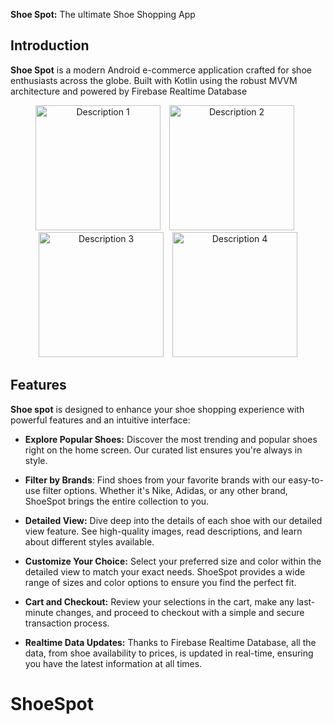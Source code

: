 

**Shoe Spot:** The ultimate Shoe Shopping App

## Introduction






 **Shoe Spot** is a modern Android e-commerce application crafted for shoe enthusiasts across the globe. Built with Kotlin using the robust MVVM architecture and powered by Firebase Realtime Database

<p align="center">
  <img src="https://firebasestorage.googleapis.com/v0/b/food-app-9e90b.appspot.com/o/slpash.png?alt=media&token=766a3d75-72bc-4985-b501-189a95a992ad" alt="Description 1" width="200" style="margin-right: 10px;" />
  <img src="https://firebasestorage.googleapis.com/v0/b/food-app-9e90b.appspot.com/o/selected_main.png?alt=media&token=ee02dd55-c860-40d5-a138-ed57479f85cf" alt="Description 2" width="200" style="margin-right: 10px;" />
  <img src="https://firebasestorage.googleapis.com/v0/b/food-app-9e90b.appspot.com/o/detail.png?alt=media&token=2381d998-c1c8-4c07-983b-6d79d4d5ce43" alt="Description 3" width="200" style="margin-right: 10px;" />
  <img src="https://firebasestorage.googleapis.com/v0/b/food-app-9e90b.appspot.com/o/cart.png?alt=media&token=6cbf2011-ce99-4252-8e04-a377c412af50" alt="Description 4" width="200" />
</p>

## Features

**Shoe spot** is designed to enhance your shoe shopping experience with powerful features and an intuitive interface:

* **Explore Popular Shoes:** Discover the most trending and popular shoes right on the home screen. Our curated list ensures you're always in style.

* **Filter by Brands**: Find shoes from your favorite brands with our easy-to-use filter options. Whether it's Nike, Adidas, or any other brand, ShoeSpot brings the entire collection to you.

* **Detailed View:** Dive deep into the details of each shoe with our detailed view feature. See high-quality images, read descriptions, and learn about different styles available.

* **Customize Your Choice:** Select your preferred size and color within the detailed view to match your exact needs. ShoeSpot provides a wide range of sizes and color options to ensure you find the perfect fit.

* **Cart and Checkout:** Review your selections in the cart, make any last-minute changes, and proceed to checkout with a simple and secure transaction process.

* **Realtime Data Updates:**  Thanks to Firebase Realtime Database, all the data, from shoe availability to prices, is updated in real-time, ensuring you have the latest information at all times.


# ShoeSpot
